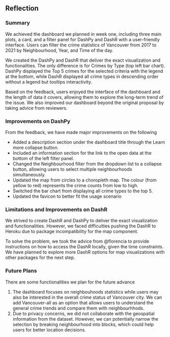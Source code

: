 ## Reflection

### Summary

We achieved the dashboard we planned in week one, including three main plots, a card, and a filter panel for DashPy and DashR with a user-friendly interface. Users can filter the crime statistics of Vancouver from 2017 to 2021 by Neighbourhood, Year, and Time of the day.

We created the DashPy and DashR that deliver the exact visualization and functionalities. The only difference is for Crimes by Type (top left bar chart). DashPy displayed the Top 5 crimes for the selected criteria with the legend at the bottom, while DashR displayed all crime types in descending order without a legend but tooltips interactivity. 

Based on the feedback, users enjoyed the interface of the dashboard and the length of data it covers, allowing them to explore the long-term trend of the issue. We also improved our dashboard beyond the original proposal by taking advice from reviewers.

### Improvements on DashPy

From the feedback, we have made major improvements on the following

- Added a description section under the dashboard title through the Learn more collapse button. 
- Included an information section for the link to the open data at the bottom of the left filter panel. 
- Changed the Neighbourhood filter from the dropdown list to a collapse button, allowing users to select multiple neighbourhoods simultaneously.
- Updated the map from circles to a choropleth map. The colour (from yellow to red) represents the crime counts from low to high.
- Switched the bar chart from displaying all crime types to the top 5. 
- Updated the favicon to better fit the usage scenario

### Limitations and Improvements on DashR

We strived to create DashR and DashPy to deliver the exact visualization and functionalities. However, we faced difficulties pushing the DashR to Heroku due to package incompatibility for the map component. 

To solve the problem, we took the advice from @florencia to provide instructions on how to access the DashR locally, given the time constraints. We have planned to explore more DashR options for map visualizations with other packages for the next step.

### Future Plans

There are some functionalities we plan for the future advance

1. The dashboard focuses on neighbouhoods statistics while users may also be interested in the overall crime status of Vancouver city. We can add Vancouver-all as an option that allows users to understand the general crime trends and compare them with neighbourhhods. 
2. Due to privacy concerns, we did not collaborate with the geospatial information from the dataset. However, we can potentially narrow the selection by breaking neighbourhood into blocks, which could help users for better location decisions. 
